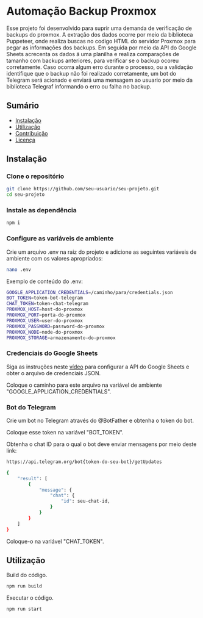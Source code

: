 # Automação Backup Proxmox

Esse projeto foi desenvolvido para suprir uma demanda de verificação de backups do proxmox. A extração dos dados ocorre por meio da biblioteca Puppeteer, onde realiza buscas no codigo HTML do servidor Proxmox para pegar as informações dos backups. Em seguida por meio da API do Google Sheets acrecenta os dados á uma planilha e realiza comparações de tamanho com backups anteriores, para verificar se o backup ocoreu corretamente. Caso ocorra algum erro durante o processo, ou a validação identifique que o backup não foi realizado corretamente, um bot do Telegram será acionado e enviará uma mensagem ao usuario por meio da biblioteca Telegraf informando o erro ou falha no backup.

## Sumário

- [Instalação](#instalação)
- [Utilização](#utilização)
- [Contribuição](#contribuição)
- [Licença](#licença)

## Instalação

### Clone o repositório

```bash
git clone https://github.com/seu-usuario/seu-projeto.git
cd seu-projeto
```

### Instale as dependência

```bash
npm i
```

### Configure as variáveis de ambiente

Crie um arquivo .env na raiz do projeto e adicione as seguintes variáveis de ambiente com os valores apropriados:

```bash
nano .env
```

Exemplo de conteúdo do .env:

```bash
GOOGLE_APPLICATION_CREDENTIALS=/caminho/para/credentials.json
BOT_TOKEN=token-bot-telegram
CHAT_TOKEN=token-chat-telegram
PROXMOX_HOST=host-do-proxmox
PROXMOX_PORT=porta-do-proxmox
PROXMOX_USER=user-do-proxmox
PROXMOX_PASSWORD=password-do-proxmox
PROXMOX_NODE=node-do-proxmox
PROXMOX_STORAGE=armazenamento-do-proxmox
```

### Credenciais do Google Sheets 

Siga as instruções neste [vídeo](URL) para configurar a API do Google Sheets e obter o arquivo de credenciais JSON.

Coloque o caminho para este arquivo na variável de ambiente "GOOGLE_APPLICATION_CREDENTIALS".

### Bot do Telegram

Crie um bot no Telegram através do @BotFather e obtenha o token do bot.

Coloque esse token na variável "BOT_TOKEN".

Obtenha o chat ID para o qual o bot deve enviar mensagens por meio deste link:

```bash
https://api.telegram.org/bot{token-do-seu-bot}/getUpdates
```

```bash
{
    "result": [
        {
            "message": {
                "chat": {
                    "id": seu-chat-id,
                }
            }
        }
    ]
}
```

Coloque-o na variável "CHAT_TOKEN".

## Utilização

Build do código.

```bash
npm run build
```

Executar o código.

```bash
npm run start
```